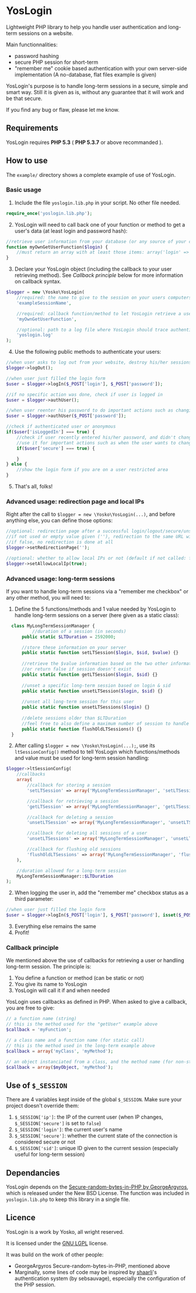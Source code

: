 YosLogin
=====

Lightweight PHP library to help you handle user authentication and long-term sessions on a website.

Main functionnalities:

* password hashing
* secure PHP session for short-term
* "remember me" cookie based authentication with your own server-side implementation (A no-database, flat files example is given)

YosLogin's purpose is to handle long-term sessions in a secure, simple and smart way.
Still it is given as is, without any guarantee that it will work and be that secure.

If you find any bug or flaw, please let me know.

## Requirements

YosLogin requires **PHP 5.3** ( **PHP 5.3.7** or above recommanded ).

## How to use

The ```example/``` directory shows a complete example of use of YosLogin. 

### Basic usage

1. Include the file ```yoslogin.lib.php``` in your script. No other file needed.

  ```php
  require_once('yoslogin.lib.php');
  ```
2. YosLogin will need to call back one of your function or method to get a user's data (at least login and password hash):

  ```php
  //retrieve user information from your database (or any source of your choice)
  function myOwnGetUserFunction($login) {
      //must return an array with at least those items: array('login' => '', 'password' => '')
  }
  ```
3. Declare your YosLogin object (including the callback to your user retrieving method). See *Callback principle* below for more information on callback syntax.
  ```php
  $logger = new \Yosko\YosLogin(
      //required: the name to give to the session on your users computers
      'exampleSessionName',

      //required: callback function/method to let YosLogin retrieve a user's login & password hash
      'myOwnGetUserFunction',

      //optional: path to a log file where YosLogin should trace authentication actions
      'yoslogin.log'
  );
  ```
4. Use the following public methods to authenticate your users:
  ```php
  //when user asks to log out from your website, destroy his/her sessions
  $logger->logOut();
  
  //when user just filled the login form
  $user = $logger->logIn($_POST['login'], $_POST['password']);
  
  //if no specific action was done, check if user is logged in
  $user = $logger->authUser();
  
  //when user reenter his password to do important actions such as changing email/password
  $user = $logger->authUser($_POST['password']);
  
  //check if authenticated user or anonymous
  if($user['isLoggedIn'] === true) {
      //check if user recently entered his/her password, and didn't change IP since
      //use it for important actions such as when the user wants to change his/her email or password
      if($user['secure'] === true) {

      }
  } else {
      //show the login form if you are on a user restricted area
  }
  ```
5. That's all, folks!

### Advanced usage: redirection page and local IPs

Right after the call to ```$logger = new \Yosko\YosLogin(...)```, and before anything else, you can define those options:

```php
//optional: redirection page after a successful login/logout/secure/unsecure
//if not used or empty value given (''), redirection to the same URL without GET parameters
//if false, no redirection is done at all
$logger->setRedirectionPage('');

//optional: whether to allow local IPs or not (default if not called: false. Setting it to true can be less secure)
$logger->setAllowLocalIp(true);
```

### Advanced usage: long-term sessions

If you want to handle long-term sessions via a "remember me checkbox" or any other method, you will need to:

1. Define the 5 functions/methods and 1 value needed by YosLogin to handle long-term sessions on a server (here given as a static class):

  ```php
    class MyLongTermSessionManager {
		    //duration of a session (in seconds)
        public static $LTDuration = 2592000;

        //store these information on your server
        public static function setLTSession($login, $sid, $value) {}
        
        //retrieve the $value information based on the two other information
        //or return false if session doesn't exist
        public static function getLTSession($login, $sid) {}
        
        //unset a specific long-term session based on login & sid
        public static function unsetLTSession($login, $sid) {}
        
        //unset all long-term session for this user
        public static function unsetLTSessions($login) {}
        
        //delete sessions older than $LTDuration
        //feel free to also define a maximum number of session to handle at the same time
        public static function flushOldLTSessions() {}
    }
  ```
2. After calling ```$logger = new \Yosko\YosLogin(...);```, use its ```ltSessionConfig()``` method to tell YosLogin which functions/methods and value must be used for long-term session handling:

  ```php
  $logger->ltSessionConfig(
      //callbacks
      array(
          //callback for storing a session
          'setLTSession' => array('MyLongTermSessionManager', 'setLTSession'),

          //callback for retrieving a session
          'getLTSession' => array('MyLongTermSessionManager', 'getLTSession'),

          //callback for deleting a session
          'unsetLTSession' => array('MyLongTermSessionManager', 'unsetLTSession'),

          //callback for deleting all sessions of a user
          'unsetLTSessions' => array('MyLongTermSessionManager', 'unsetLTSessions'),

          //callback for flushing old sessions
          'flushOldLTSessions' => array('MyLongTermSessionManager', 'flushOldLTSessions')
      ),

      //duration allowed for a long-term session
      MyLongTermSessionManager::$LTDuration
  );
  ```
2. When logging the user in, add the "remember me" checkbox status as a third parameter:

  ```php
  //when user just filled the login form
  $user = $logger->logIn($_POST['login'], $_POST['password'], isset($_POST['remember']));
  ```
3. Everything else remains the same
4. Profit!

### Callback principle

We mentioned above the use of callbacks for retrieving a user or handling long-term session. The principle is:

1. You define a function or method (can be static or not)
2. You give its name to YosLogin
3. YosLogin will call it if and when needed

YosLogin uses callbacks as defined in PHP. When asked to give a callback, you are free to give:

```php
// a function name (string)
// this is the method used for the "getUser" example above
$callback = 'myFunction';

// a class name and a function name (for static call)
// this is the method used in the long-term example above
$callback = array('myClass', 'myMethod');

// an object instanciated from a class, and the method name (for non-static call)
$callback = array($myObject, 'myMethod');
```

## Use of ```$_SESSION```

There are 4 variables kept inside of the global ```$_SESSION```. Make sure your project doesn't override them:

1. ```$_SESSION['ip']```: the IP of the current user (when IP changes, ```$_SESSION['secure']``` is set to ```false```)
2. ```$_SESSION['login']```: the current user's name
3. ```$_SESSION['secure']```: whether the current state of the connection is considered secure or not
4. ```$_SESSION['sid']```: unique ID given to the current session (especially useful for long-term session)

## Dependancies

YosLogin depends on the [Secure-random-bytes-in-PHP by GeorgeArgyros](https://github.com/GeorgeArgyros/Secure-random-bytes-in-PHP/), which is released under the New BSD License. The function was included in ```yoslogin.lib.php``` to keep this library in a single file.

## Licence

YosLogin is a work by Yosko, all wright reserved.

It is licensed under the [GNU LGPL](http://www.gnu.org/licenses/lgpl.html) license.

It was build on the work of other people:
* GeorgeArgyros Secure-random-bytes-in-PHP, mentioned above
* Marginally, some lines of code may be inspired by [shaarli](https://github.com/sebsauvage/Shaarli)'s authentication system (by sebsauvage), especially the configuration of the PHP session.